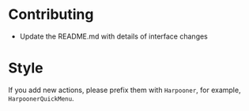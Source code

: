 # Contributing

-  Update the README.md with details of interface changes

# Style
If you add new actions, please prefix them with `Harpooner`, for example, `HarpoonerQuickMenu`.
